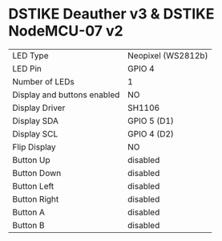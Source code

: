 # DSTIKE Deauther v3 & DSTIKE NodeMCU-07 v2

|  |  |
| - | - |
| LED Type | Neopixel (WS2812b) |
| LED Pin | GPIO 4 |
| Number of LEDs | 1 |
| Display and buttons enabled | NO |
| Display Driver | SH1106  |
| Display SDA | GPIO 5 (D1) |
| Display SCL | GPIO 4 (D2) |
| Flip Display | NO |
| Button Up | disabled |
| Button Down | disabled |
| Button Left | disabled |
| Button Right | disabled |
| Button A | disabled |
| Button B | disabled |